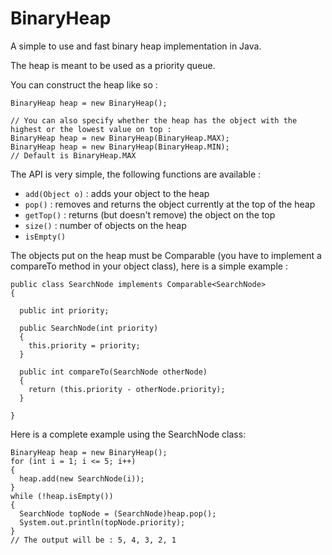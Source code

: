 # BinaryHeap
A simple to use and fast binary heap implementation in Java.

The heap is meant to be used as a priority queue.

You can construct the heap like so :
```
BinaryHeap heap = new BinaryHeap();

// You can also specify whether the heap has the object with the highest or the lowest value on top :
BinaryHeap heap = new BinaryHeap(BinaryHeap.MAX);
BinaryHeap heap = new BinaryHeap(BinaryHeap.MIN);
// Default is BinaryHeap.MAX
```

The API is very simple, the following functions are available :
  - ```add(Object o)``` : adds your object to the heap
  - ```pop()``` : removes and returns the object currently at the top of the heap
  - ```getTop()``` : returns (but doesn't remove) the object on the top
  - ```size()``` : number of objects on the heap
  - ```isEmpty()```

The objects put on the heap must be Comparable (you have to implement a compareTo method in your object class), here is a simple example :
```
public class SearchNode implements Comparable<SearchNode>
{

  public int priority;
  
  public SearchNode(int priority)
  {
    this.priority = priority;
  }
  
  public int compareTo(SearchNode otherNode)
  {
    return (this.priority - otherNode.priority);
  }

}
```
Here is a complete example using the SearchNode class:
```
BinaryHeap heap = new BinaryHeap();
for (int i = 1; i <= 5; i++)
{
  heap.add(new SearchNode(i));
}
while (!heap.isEmpty())
{
  SearchNode topNode = (SearchNode)heap.pop();
  System.out.println(topNode.priority);
}
// The output will be : 5, 4, 3, 2, 1
```
